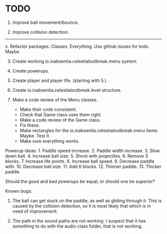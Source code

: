# TODO

1. Improve ball movement/bounce.

2. Improve collision detection.

----------

x. Refactor packages. Classes. Everything. Use github issues for todo. Maybe.

3. Create working io.inabsentia.celestialoutbreak.menu system.

4. Create powerups.

5. Create player and player life. (starting with 5.) 

6. Create io.inabsentia.celestialoutbreak.level structure.

7. Make a code review of the Menu classes. 
   - Make their code consistent.
   - Check that Game class uses them right.
   - Make a code review of the Game class.
   - Fix these.
   - Make rectangles for the io.inabsentia.celestialoutbreak.menu items. Maybe. Test it.
   - Make sure everything works.

Powerup ideas:
	1. Paddle speed increase.
	2. Paddle width increase.
	3. Slow down ball.
	4. Increase ball size.
	5. Shoot with projectiles.
	6. Remove 3 blocks.
	7. Increase life points.
	8. Increase ball speed.
	9. Decrease paddle with.
	10. Decrease ball size.
	11. Add 6 blocks.
    12. Thinner paddle.
    13. Thicker paddle.
    
Should the good and bad powerups be equal,
or should one be superior?
    
      
Known bugs:

1. The ball can get stuck on the paddle, as well as gliding
   through it. This is caused by the collision detection, 
   so it is most likely that which is in need of improvement.
   
2. The path in the sound paths are not working. 
   I suspect that it has something to do with the 
   audio class folder, that is not working.